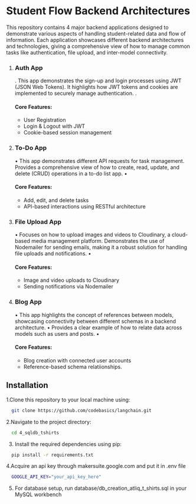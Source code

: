 <h1>Student Flow Backend Architectures</h1>

This repository contains 4 major backend applications designed to demonstrate various aspects of handling student-related data and flow of information. Each application showcases different backend architectures and technologies, giving a comprehensive view of how to manage common tasks like authentication, file upload, and inter-model connectivity.

1. <h3>Auth App</h3>

	.	This app demonstrates the sign-up and login processes using JWT (JSON Web Tokens).
		It highlights how JWT tokens and cookies are implemented to securely manage authentication.
	.	<h4>Core Features:</h4>
	-	User Registration
	-	Login & Logout with JWT
	-	Cookie-based session management

2. <h3>To-Do App</h3>

	•	This app demonstrates different API requests for task management.
		Provides a comprehensive view of how to create, read, update, and delete (CRUD) operations in a to-do list app.
	•	<h4>Core Features:</h4>
	-	Add, edit, and delete tasks
	-	API-based interactions using RESTful architecture

3. <h3>File Upload App</h3>

	•	Focuses on how to upload images and videos to Cloudinary, a cloud-based media management platform.
		Demonstrates the use of Nodemailer for sending emails, making it a robust solution for handling file uploads and notifications.
	•	<h4>Core Features:</h4>
	-	Image and video uploads to Cloudinary
	-	Sending notifications via Nodemailer

4. <h3>Blog App</h3>

	•	This app highlights the concept of references between models, showcasing connectivity between different schemas in a backend architecture.
	•	Provides a clear example of how to relate data across models such as users and posts.
	•	<h4>Core Features:</h4>
	-	Blog creation with connected user accounts
	-	Reference-based schema relatiionships.
## Installation

1.Clone this repository to your local machine using:

```bash
  git clone https://github.com/codebasics/langchain.git
```
2.Navigate to the project directory:

```bash
  cd 4_sqldb_tshirts
```
3. Install the required dependencies using pip:

```bash
  pip install -r requirements.txt
```
4.Acquire an api key through makersuite.google.com and put it in .env file

```bash
  GOOGLE_API_KEY="your_api_key_here"
```
5. For database setup, run database/db_creation_atliq_t_shirts.sql in your MySQL workbench
